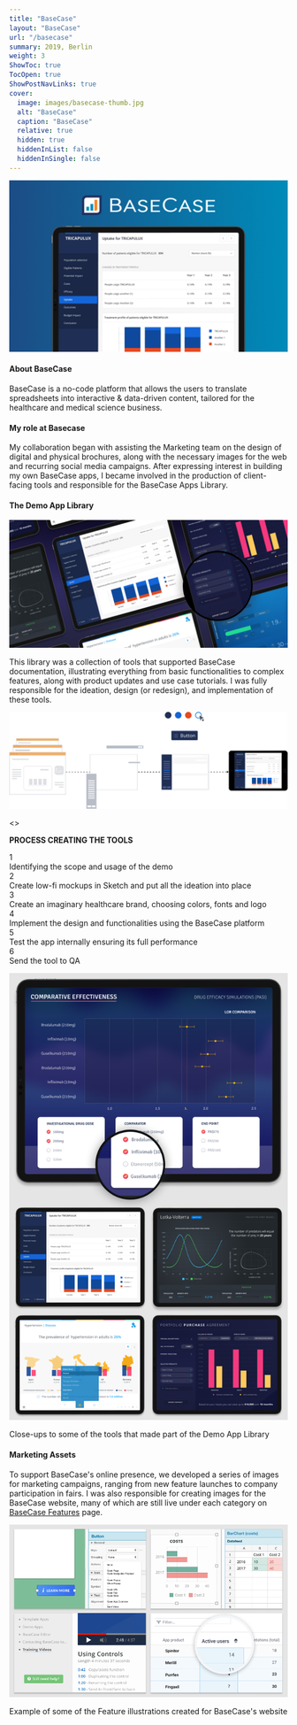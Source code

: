 ```yaml
---
title: "BaseCase"
layout: "BaseCase"
url: "/basecase"
summary: 2019, Berlin
weight: 3
ShowToc: true
TocOpen: true
ShowPostNavLinks: true
cover:
  image: images/basecase-thumb.jpg
  alt: "BaseCase"
  caption: "BaseCase"
  relative: true
  hidden: true
  hiddenInList: false
  hiddenInSingle: false
---
```


![BaseCase](images/basecase-thumb.jpg)

#### About BaseCase

BaseCase is a no-code platform that allows the users to translate spreadsheets into interactive & data-driven content, tailored for the healthcare and medical science business.

#### My role at Basecase

My collaboration began with assisting the Marketing team on the design of digital and physical brochures, along with the necessary images for the web and recurring social media campaigns. After expressing interest in building my own BaseCase apps, I became involved in the production of client-facing tools and responsible for the BaseCase Apps Library.

#### The Demo App Library

![BaseCase Demo App](images/demo-apps.jpg)

This library was a collection of tools that supported BaseCase documentation, illustrating everything from basic functionalities to complex features, along with product updates and use case tutorials. I was fully responsible for the ideation, design (or redesign), and implementation of these tools.

![BC Demo Apps Brief](images/bc-demo-apps-brief.svg)

<<UPDATE WORKFLOW IMAGE>>

<strong style="text-transform: uppercase">Process creating the tools</strong>

<div class="numbering">
  <div class="numbers">1</div><span style="width:95%">Identifying the scope and usage of the demo</span>
</div>
<div class="numbering">
  <div class="numbers">2</div><span style="width:95%">Create low-fi mockups in Sketch and put all the ideation into place</span>
</div>
<div class="numbering">
  <div class="numbers">3</div><span style="width:95%">Create an imaginary healthcare brand, choosing colors, fonts and logo</span>
</div>
<div class="numbering">
  <div class="numbers">4</div><span style="width:95%">Implement the design and functionalities using the BaseCase platform</span>
</div>
<div class="numbering">
  <div class="numbers">5</div><span style="width:95%">Test the app internally ensuring its full performance</span>
</div>
<div class="numbering">
  <div class="numbers">6</div><span style="width:95%">Send the tool to QA</span>
</div>

![BC Demo Apps](images/basecase-detailed-demo.png)

<p class="photo-footnote">Close-ups to some of the tools that made part of the Demo App Library</p>

#### Marketing Assets

To support BaseCase's online presence, we developed a series of images for marketing campaigns, ranging from new feature launches to company participation in fairs. I was also responsible for creating images for the BaseCase website, many of which are still live under each category on <a href="https://basecase.com/features" target="_blank">BaseCase Features<span class="fi" style="background-image: url(images/ext-link.svg)"></span></a> page.

![BaseCase Features](images/basecase-features.png)

<p class="photo-footnote">Example of some of the Feature illustrations created for BaseCase's website</p>
